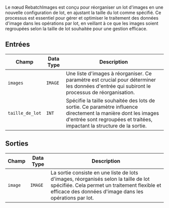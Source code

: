
Le nœud RebatchImages est conçu pour réorganiser un lot d'images en une nouvelle configuration de lot, en ajustant la taille du lot comme spécifié. Ce processus est essentiel pour gérer et optimiser le traitement des données d'image dans les opérations par lot, en veillant à ce que les images soient regroupées selon la taille de lot souhaitée pour une gestion efficace.

## Entrées

| Champ        | Data Type | Description                                                                         |
|--------------|-------------|-------------------------------------------------------------------------------------|
| `images`     | `IMAGE`     | Une liste d'images à réorganiser. Ce paramètre est crucial pour déterminer les données d'entrée qui subiront le processus de réorganisation. |
| `taille_de_lot` | `INT`       | Spécifie la taille souhaitée des lots de sortie. Ce paramètre influence directement la manière dont les images d'entrée sont regroupées et traitées, impactant la structure de la sortie. |

## Sorties

| Champ  | Data Type | Description                                                                   |
|--------|-------------|-------------------------------------------------------------------------------|
| `image`| `IMAGE`     | La sortie consiste en une liste de lots d'images, réorganisés selon la taille de lot spécifiée. Cela permet un traitement flexible et efficace des données d'image dans les opérations par lot. |
